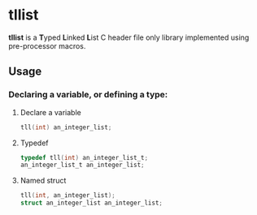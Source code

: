 # tllist

**tllist** is a **T**yped **L**inked **L**ist C header file only
library implemented using pre-processor macros.


## Usage

### Declaring a variable, or defining a type:

1. Declare a variable

   ```c
   tll(int) an_integer_list;
   ```


2. Typedef

   ```c
   typedef tll(int) an_integer_list_t;
   an_integer_list_t an_integer_list;
   ```

3. Named struct

   ```c
   tll(int, an_integer_list);
   struct an_integer_list an_integer_list;
   ```

